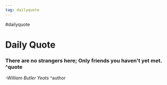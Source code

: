 ```yaml
---
tag: dailyquote
---
```


#dailyquote

# Daily Quote

### There are no strangers here; Only friends you haven't yet met. ^quote
*-William Butler Yeats* ^author
